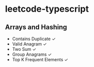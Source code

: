# leetcode-typescript

## Arrays and Hashing
- Contains Duplicate ✓
- Valid Anagram ✓
- Two Sum ✓
- Group Anagrams ✓
- Top K Frequent Elements ✓